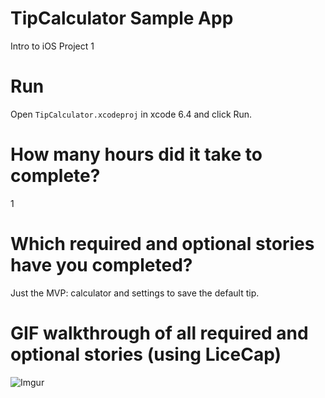# TipCalculator Sample App

Intro to iOS Project 1

# Run
Open ``TipCalculator.xcodeproj`` in xcode 6.4 and click Run.

# How many hours did it take to complete?
1

# Which required and optional stories have you completed?

Just the MVP: calculator and settings to save the default tip.

# GIF walkthrough of all required and optional stories (using LiceCap)

![Imgur](http://i.imgur.com/M4t0MrH.gif)

